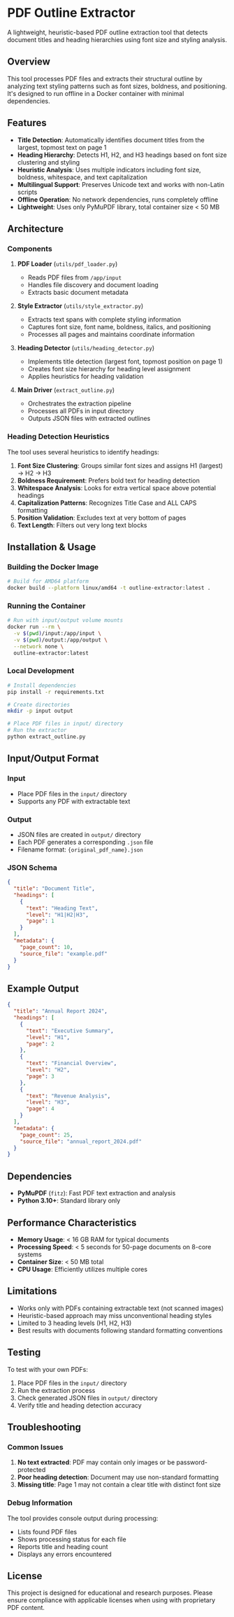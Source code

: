 # PDF Outline Extractor

A lightweight, heuristic-based PDF outline extraction tool that detects document titles and heading hierarchies using font size and styling analysis.

## Overview

This tool processes PDF files and extracts their structural outline by analyzing text styling patterns such as font sizes, boldness, and positioning. It's designed to run offline in a Docker container with minimal dependencies.

## Features

- **Title Detection**: Automatically identifies document titles from the largest, topmost text on page 1
- **Heading Hierarchy**: Detects H1, H2, and H3 headings based on font size clustering and styling
- **Heuristic Analysis**: Uses multiple indicators including font size, boldness, whitespace, and text capitalization
- **Multilingual Support**: Preserves Unicode text and works with non-Latin scripts
- **Offline Operation**: No network dependencies, runs completely offline
- **Lightweight**: Uses only PyMuPDF library, total container size < 50 MB

## Architecture

### Components

1. **PDF Loader** (`utils/pdf_loader.py`)
   - Reads PDF files from `/app/input`
   - Handles file discovery and document loading
   - Extracts basic document metadata

2. **Style Extractor** (`utils/style_extractor.py`)
   - Extracts text spans with complete styling information
   - Captures font size, font name, boldness, italics, and positioning
   - Processes all pages and maintains coordinate information

3. **Heading Detector** (`utils/heading_detector.py`)
   - Implements title detection (largest font, topmost position on page 1)
   - Creates font size hierarchy for heading level assignment
   - Applies heuristics for heading validation

4. **Main Driver** (`extract_outline.py`)
   - Orchestrates the extraction pipeline
   - Processes all PDFs in input directory
   - Outputs JSON files with extracted outlines

### Heading Detection Heuristics

The tool uses several heuristics to identify headings:

1. **Font Size Clustering**: Groups similar font sizes and assigns H1 (largest) → H2 → H3
2. **Boldness Requirement**: Prefers bold text for heading detection
3. **Whitespace Analysis**: Looks for extra vertical space above potential headings
4. **Capitalization Patterns**: Recognizes Title Case and ALL CAPS formatting
5. **Position Validation**: Excludes text at very bottom of pages
6. **Text Length**: Filters out very long text blocks

## Installation & Usage

### Building the Docker Image

```bash
# Build for AMD64 platform
docker build --platform linux/amd64 -t outline-extractor:latest .
```

### Running the Container

```bash
# Run with input/output volume mounts
docker run --rm \
  -v $(pwd)/input:/app/input \
  -v $(pwd)/output:/app/output \
  --network none \
  outline-extractor:latest
```

### Local Development

```bash
# Install dependencies
pip install -r requirements.txt

# Create directories
mkdir -p input output

# Place PDF files in input/ directory
# Run the extractor
python extract_outline.py
```

## Input/Output Format

### Input
- Place PDF files in the `input/` directory
- Supports any PDF with extractable text

### Output
- JSON files are created in `output/` directory
- Each PDF generates a corresponding `.json` file
- Filename format: `{original_pdf_name}.json`

### JSON Schema

```json
{
  "title": "Document Title",
  "headings": [
    {
      "text": "Heading Text",
      "level": "H1|H2|H3",
      "page": 1
    }
  ],
  "metadata": {
    "page_count": 10,
    "source_file": "example.pdf"
  }
}
```

## Example Output

```json
{
  "title": "Annual Report 2024",
  "headings": [
    {
      "text": "Executive Summary",
      "level": "H1",
      "page": 2
    },
    {
      "text": "Financial Overview",
      "level": "H2",
      "page": 3
    },
    {
      "text": "Revenue Analysis",
      "level": "H3",
      "page": 4
    }
  ],
  "metadata": {
    "page_count": 25,
    "source_file": "annual_report_2024.pdf"
  }
}
```

## Dependencies

- **PyMuPDF** (`fitz`): Fast PDF text extraction and analysis
- **Python 3.10+**: Standard library only

## Performance Characteristics

- **Memory Usage**: < 16 GB RAM for typical documents
- **Processing Speed**: < 5 seconds for 50-page documents on 8-core systems
- **Container Size**: < 50 MB total
- **CPU Usage**: Efficiently utilizes multiple cores

## Limitations

- Works only with PDFs containing extractable text (not scanned images)
- Heuristic-based approach may miss unconventional heading styles
- Limited to 3 heading levels (H1, H2, H3)
- Best results with documents following standard formatting conventions

## Testing

To test with your own PDFs:

1. Place PDF files in the `input/` directory
2. Run the extraction process
3. Check generated JSON files in `output/` directory
4. Verify title and heading detection accuracy

## Troubleshooting

### Common Issues

1. **No text extracted**: PDF may contain only images or be password-protected
2. **Poor heading detection**: Document may use non-standard formatting
3. **Missing title**: Page 1 may not contain a clear title with distinct font size

### Debug Information

The tool provides console output during processing:
- Lists found PDF files
- Shows processing status for each file
- Reports title and heading count
- Displays any errors encountered

## License

This project is designed for educational and research purposes. Please ensure compliance with applicable licenses when using with proprietary PDF content.
